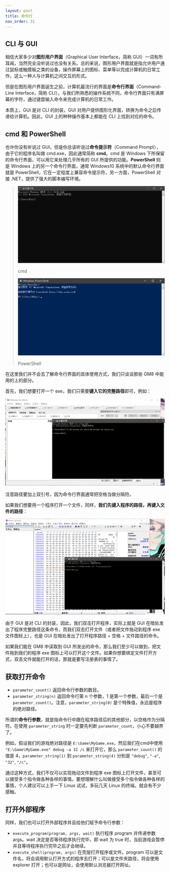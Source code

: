```yaml
---
layout: post
title: 命令行
nav_order: 31
---
```


## CLI 与 GUI

相信大家多少对**图形用户界面**（Graphical User Interface，简称 GUI）一词有所耳闻，当然完全没听说过也没有关系。总的来说，图形用户界面就是指允许用户通过鼠标或触摸板之类的设备，操作屏幕上的图标、菜单等以完成计算机的日常工作，这么一种人与计算机之间交互的形式。

但是在图形用户界面诞生之前，计算机最流行的界面是**命令行界面**（Command-Line Interface，简称 CLI），与我们所熟悉的操作系统不同，命令行界面只有满屏幕的字符，通过键盘输入命令来完成计算机的日常工作。

本质上，GUI 是对 CLI 的封装，GUI 对用户提供图形化界面，转换为命令之后传递给计算机。因此，GUI 上的种种操作基本上都能在 CLI 上找到对应的命令。

## cmd 和 PowerShell

也许你没有听说过 GUI，但是你总该听说过**命令提示符**（Command Prompt），由于它的程序名叫做 cmd.exe，因此通常简称 **cmd**。cmd 是 Windows 下所保留的命令行界面，可以用它来处理几乎所有的 GUI 所提供的功能。**PowerShell** 则是 Windows 上的另一个命令行界面，通常 Windows10 系统中的默认命令行界面就是 PowerShell，它在一定程度上兼容命令提示符，另一方面，PowerShell 对接 .NET，提供了强大的脚本编写环境。

> ![Command Prompt](/assets/images/command/cmd.png)
>
> cmd
>
> ![PowerShell](/assets/images/command/powershell.png)
>
> PowerShell

在这里我们并不会去了解命令行界面的具体使用方式，我们只谈谈那些 GM8 中能用的上的部分。

首先，我们想要打开一个 exe，我们只需要**键入它的完整路径**即可，例如：

![Open EXE](/assets/images/command/open_exe.png)

注意路径要加上双引号，因为命令行界面通常把空格当做分隔符。

如果我们想要用一个程序打开一个文件，同样，**我们先键入程序的路径，再键入文件的路径**：

![Open File](/assets/images/command/open_file.png)

由于 GUI 是对 CLI 的封装，因此，我们双击打开程序，实际上就是 GUI 在暗处发出了程序完整路径这条命令，而我们双击打开文件（或者把文件拖动到程序 exe 文件图标上），也是 GUI 在暗处发出了打开程序路径 + 空格 + 文件路径的命令。

如果我们能在 GM8 中读取到 GUI 所发出的命令，那么我们至少可以做到，把文件拖到我们的程序 exe 图标上可以打开这个文件。如果你想要绑定文件打开方式，双击文件就能打开的话，那就是要写注册表的事情了。

## 获取打开命令

* `parameter_count()` 返回命令行参数的数目。
* `parameter_string(n)` 返回命令行第 n 个参数，1 是第一个参数，最后一个是 `parameter_count()`。注意，`parameter_string(0)` 是个特殊值，永远是程序的绝对路径。

所谓的**命令行参数**，就是指命令行中跟在程序路径后的其他部分，以空格作为分隔符。在使用 `parameter_string` 时一定要先判断 `parameter_count`，小心不要越界了。

例如，假设我们的游戏绝对路径是 `E:\Game\MyGame.exe`，然后我们在cmd中使用 `"E:\Game\MyGame.exe" debug -a 32 /c` 来打开它，那么 `parameter_count()` 的值是 4，`parameter_string(1)` 到 `parameter_string(4)` 分别是 `"debug"`, `"-a"`, `"32"`, `"/c"`。

通过这种方式，我们不仅可以实现拖动文件到程序 exe 图标上打开文件，甚至可以接受多个指令做各种各样的事情。要想理解什么叫做接受多个指令做各种各样的事情，个人建议可以上手一下 Linux 试试，多玩几天 Linux 的终端，就会有不少感触。

## 打开外部程序

同样，我们也可以打开外部程序并且给他们赋予命令行参数：

* `execute_program(program, args, wait)` 执行程序 program 并传递参数 args。wait 决定是否等待程序执行完毕，即 wait 为 true 时，当前游戏会暂停并且等待程序执行完毕之后才会继续。
* `execute_shell(program, args)` 在壳层打开程序或文件。program 可以是文件名，将会调用默认打开方式的程序去打开；可以是文件夹路径，将会使用 explorer 打开；也可以是网址，会使用默认浏览器打开网址。
